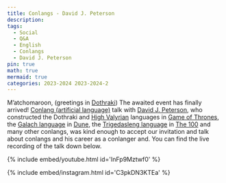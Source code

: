 ```yaml
---
title: Conlangs - David J. Peterson
description:
tags:
  - Social
  - Q&A
  - English
  - Conlangs
  - David J. Peterson
pin: true
math: true
mermaid: true
categories: 2023-2024 2023-2024-2
---
```


M’atchomaroon, (greetings in [Dothraki](https://en.wikipedia.org/wiki/Dothraki_language))
The awaited event has finally arrived! [Conlang (artificial language)](https://en.wikipedia.org/wiki/Constructed_language) talk with [David J. Peterson](https://artoflanguageinvention.com), who constructed the Dothraki and [High Valyrian](https://en.wikipedia.org/wiki/Valyrian_languages) languages in [Game of Thrones](https://en.wikipedia.org/wiki/Game_of_Thrones), the [Galach language](https://en.wikipedia.org/wiki/Galach_(Dune)) in [Dune](https://en.wikipedia.org/wiki/Dune_(franchise)), the [Trigedasleng language](https://en.wikipedia.org/wiki/The_100_(TV_series)#Production) in [The 100](https://en.wikipedia.org/wiki/The_100_(TV_series)) and many other conlangs, was kind enough to accept our invitation and talk about conlangs and his career as a conlanger and. You can find the live recording of the talk down below.

{% include embed/youtube.html id='InFp9Mztwf0' %}

{% include embed/instagram.html id='C3pkDN3KTEa' %}